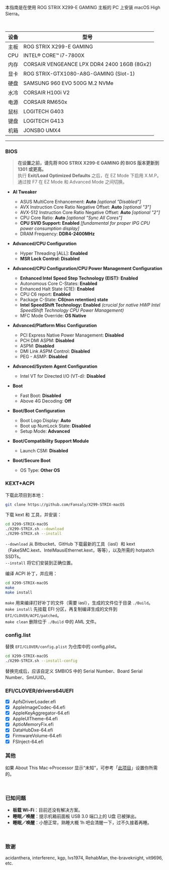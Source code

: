 本指南是在使用 ROG STRIX X299-E GAMING 主板的 PC 上安装 macOS High Sierra。

&nbsp;

设备 | 型号
:-: | -
主板 | ROG STRIX X299-E GAMING
CPU | INTEL® CORE™ i7-7800X
内存 | CORSAIR VENGEANCE LPX DDR4 2400 16GB (8Gx2)
显卡 | ROG STRIX-GTX1080-A8G-GAMING (Slot-1)
硬盘 | SAMSUNG 960 EVO 500G M.2 NVMe
水冷 | CORSAIR H100i V2
电源 | CORSAIR RM650x
鼠标 | LOGITECH G403
键盘 | LOGITECH G413
机箱 | JONSBO UMX4

---

### BIOS
> **在设置之前，请先将 ROG STRIX X299-E GAMING 的 BIOS 版本更新到 1301 或更高。**  
> 执行 **Exit/Load Optimized Defaults** 之后，在 EZ Mode 下启用 X.M.P。  
> 通过按 F7 在 EZ Mode 和 Advanced Mode 之间切换。

- **AI Tweaker**
  - ASUS MultiCore Enhancement: **Auto** *[optional "Disabled"]*
  - AVX Instruction Core Ratio Negative Offset: **Auto** *[optional "3"]*
  - AVX-512 Instruction Core Ratio Negative Offset: **Auto** *[optional "2"]*
  - CPU Core Ratio: **Auto** *[optional "Sync All Cores"]*
  - **CPU SVID Support: Enabled** *[fundamental for proper IPG CPU power consumption display]*
  - DRAM Frequency: **DDR4-2400MHz**

- **Advanced/CPU Configuration**
  - Hyper Threading [ALL]: **Enabled**
  - **MSR Lock Control: Disabled**

- **Advanced/CPU Configuration/CPU Power Management Configuration**
  - **Enhanced Intel Speed Step Technology (EIST): Enabled**
  - Autonomous Core C-States: **Enabled**
  - Enhanced Halt State (C1E): **Enabled**
  - CPU C6 report: **Enabled**
  - Package C-State: **C6(non retention) state**
  - **Intel SpeedShift Technology: Enabled** *(crucial for native HWP Intel SpeedShift Technology CPU Power Management)*
  - MFC Mode Override: **OS Native**

- **Advanced/Platform Misc Configuration**
  - PCI Express Native Power Management: **Disabled**
  - PCH DMI ASPM: **Disabled**
  - ASPM: **Disabled**
  - DMI Link ASPM Control: **Disabled**
  - PEG - ASMP: **Disabled**

- **Advanced/System Agent Configuration**
  - Intel VT for Directed I/O (VT-d): **Disabled**

- **Boot**
  - Fast Boot: **Disabled**
  - Above 4G Decoding: **Off**

- **Boot/Boot Configuration**
  - Boot Logo Display: **Auto**
  - Boot up NumLock State: **Disabled**
  - Setup Mode: **Advanced**

- **Boot/Compatibility Support Module**
  - Launch CSM: **Disabled**

- **Boot/Secure Boot**
  - OS Type: **Other OS**


### KEXT+ACPI
下载此项目到本地：
```bash
git clone https://github.com/Fansaly/X299-STRIX-macOS
```

下载 kext 和 工具，并安装：
```bash
cd X299-STRIX-macOS
./X299-STRIX.sh --download
./X299-STRIX.sh --install
```

`--download` 从 Bitbucket、GitHub 下载最新的工具（iasl）和 kext（FakeSMC.kext、IntelMausiEthernet.kext，等等），以及所需的 hotpatch SSDTs。  
`--install` 将它们安装到正确位置。

编译 ACPI 补丁，并应用：
```bash
cd X299-STRIX-macOS
make
make install
```

`make` 用来编译打好补丁的文件（需要 iasl），生成的文件位于目录 `./Build`。  
`make install` 先挂载 EFI 分区，再复制编译生成的文件到 `EFI/CLOVER/ACPI/patched`。  
`make clean` 删除位于 `./Build` 中的 AML 文件。

### config.list
替换 `EFI/CLOVER/config.plist` 为仓库中的 config.plist。

```bash
cd X299-STRIX-macOS
./X299-STRIX.sh --install-config
```

替换完成后，应该自定义 SMBIOS 中的 Serial Number、Board Serial Number、SmUUID。

### EFI/CLOVER/drivers64UEFI
  - [x] ApfsDriverLoader.efi
  - [x] AppleImageCodec-64.efi
  - [x] AppleKeyAggregator-64.efi
  - [x] AppleUITheme-64.efi
  - [x] AptioMemoryFix.efi
  - [x] DataHubDxe-64.efi
  - [x] FirmwareVolume-64.efi
  - [x] FSInject-64.efi

### 其他
如果 About This Mac->Processor 显示“未知”，可参考「[此项目](https://github.com/Fansaly/CosmetiCPUKind)」设置你所需的。

&nbsp;

### 已知问题
- **板载 Wi-Fi**：目前还没有解决方案。
- **睡眠／唤醒**：提示机箱前面板 USB 3.0 端口上的 U盘 已被弹出。
- **睡眠／唤醒**：小憩正常，熟睡大概 1h 吧会清醒一下，过不久接着再睡。

&nbsp;

### 致谢
acidanthera, interferenc, kgp, lvs1974, RehabMan, the-braveknight, vit9696, etc.
